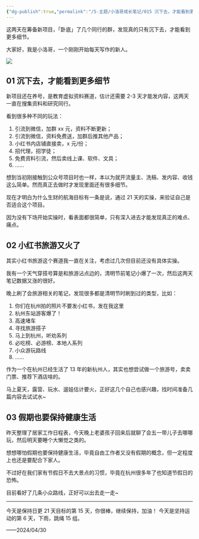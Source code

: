 ```yaml
---
{"dg-publish":true,"permalink":"/5-主题/小洛哥成长笔记/015 沉下去，才能看到更多细节 & 旅游真的是大热门/","tags":["小洛哥成长笔记"],"noteIcon":1,"created":"2024-04-30","updated":"2024-04-30"}
---
```


这两天在筹备新项目，「卧底」了几个同行的群，发现真的只有沉下去，才能看到更多细节。

大家好，我是小洛哥，一个刚刚开始每天写作的新人。

![](https://images-ext-1.discordapp.net/external/9cX9d3mFT32B6qotjWBFwIZsVSif_XoVSZDsWDbbbjM/%3Frk3s%3D18ea6f23%26x-expires%3D1746024494%26x-signature%3DQxwcyPWJN6VOq1r%252BVtIwhLyaFfM%253D/https/p16-flow-sign-va.ciciai.com/ocean-cloud-tos-us/c94cc541ae9a44f7a28e1671166a2373.png~tplv-6bxrjdptv7-image.png?format=webp&quality=lossless)

## 01 沉下去，才能看到更多细节

新项目还在养号，是教育虚拟资料赛道，估计还需要 2-3 天才能发内容，这两天一直在搜集资料和研究同行。

看到很多种不同的玩法：

1. 引流到微信，加群 xx 元，资料不断更新；
2. 引流到微信，资料免费送，加群后推其他产品；
3. 小红书内店铺直接卖，x 元/份；
4. 招代理，招学徒；
5. 免费资料引流，然后卖线上课、软件、文具；
6. ……

想到当初刚接触到公众号项目时也一样，本以为就开流量主、洗稿、发内容、收钱这么简单。然而真正去做时才发现里面还有很多细节。

现在才明白为什么生财的航海目标有一条是说，通过 21 天的实操，来验证自己是否适合这个项目。

因为没有下场开始实操时，看表面都很简单，只有深入进去才能发现真正的难点、痛点。

## 02 小红书旅游又火了

其实小红书旅游这个赛道我一直在关注，考虑过几次但目前还没有具体实操。

我有一个天气穿搭号算是和旅游沾点边的，清明节前笔记小爆了一次，然后这两天笔记数据又涨的很好。

晚上刷了会旅游相关的笔记，发现很多都是清明节时刷到过的类型，比如：

1. 你们在杭州拍的照片不要发小红书，发在我这里
2. 杭州东站游客爆了！
3. 高速堵车
4. 寻找旅游搭子
5. 马上到杭州，听劝系列
6. 必吃榜、必游榜、本地人系列
7. 小众游玩路线
8. ……

作为一个在杭州已经生活了 13 年的新杭州人，其实也想尝试做一个旅游号，卖卖门票、推荐下酒店啥的。

马上夏天，露营、玩水、遛娃估计要火，正好这几个自己也感兴趣，找时间准备几篇内容去试试水~

## 03 假期也要保持健康生活

昨天整理了居家工作日程表，今天晚上老婆孩子回来后就聊了会五一带儿子去哪哪玩，然后明天要睡个大懒觉之类的。

想想哪怕假期也要保持健康生活，毕竟自由工作者又没有假期的概念，但一定程度上也还是要配合下家人。

不过好在我们家有节假日不去大景点的习惯，毕竟在杭州很多年了也知道节假日的恐怖。

目前看好了几条小众路线，正好可以出去走一走~

---

今天是保持日更 21 天目标的第 15 天，你很棒，继续保持，加油！
今天是坚持运动的第 6 天，下雨，跳绳 15 组。

——2024/04/30